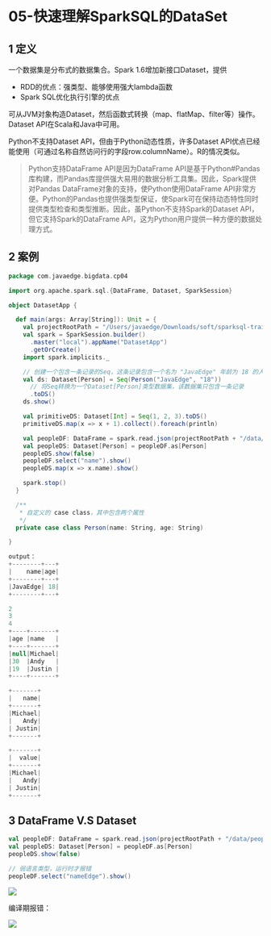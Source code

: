 # 05-快速理解SparkSQL的DataSet

## 1 定义

一个数据集是分布式的数据集合。Spark 1.6增加新接口Dataset，提供

- RDD的优点：强类型、能够使用强大lambda函数
- Spark SQL优化执行引擎的优点

可从JVM对象构造Dataset，然后函数式转换（map、flatMap、filter等）操作。Dataset API在Scala和Java中可用。

Python不支持Dataset API，但由于Python动态性质，许多Dataset API优点已经能使用（可通过名称自然访问行的字段row.columnName）。R的情况类似。

> Python支持DataFrame API是因为DataFrame API是基于Python#Pandas库构建，而Pandas库提供强大易用的数据分析工具集。因此，Spark提供对Pandas DataFrame对象的支持，使Python使用DataFrame API非常方便。Python的Pandas也提供强类型保证，使Spark可在保持动态特性同时提供类型检查和类型推断。因此，虽Python不支持Spark的Dataset API，但它支持Spark的DataFrame API，这为Python用户提供一种方便的数据处理方式。

## 2 案例

```scala
package com.javaedge.bigdata.cp04

import org.apache.spark.sql.{DataFrame, Dataset, SparkSession}

object DatasetApp {

  def main(args: Array[String]): Unit = {
    val projectRootPath = "/Users/javaedge/Downloads/soft/sparksql-train"
    val spark = SparkSession.builder()
      .master("local").appName("DatasetApp")
      .getOrCreate()
    import spark.implicits._

    // 创建一个包含一条记录的Seq，这条记录包含一个名为 "JavaEdge" 年龄为 18 的人员信息
    val ds: Dataset[Person] = Seq(Person("JavaEdge", "18"))
      // 将Seq转换为一个Dataset[Person]类型数据集，该数据集只包含一条记录
      .toDS()
    ds.show()

    val primitiveDS: Dataset[Int] = Seq(1, 2, 3).toDS()
    primitiveDS.map(x => x + 1).collect().foreach(println)

    val peopleDF: DataFrame = spark.read.json(projectRootPath + "/data/people.json")
    val peopleDS: Dataset[Person] = peopleDF.as[Person]
    peopleDS.show(false)
    peopleDF.select("name").show()
    peopleDS.map(x => x.name).show()

    spark.stop()
  }

  /**
   * 自定义的 case class，其中包含两个属性
   */
  private case class Person(name: String, age: String)

}

output：
+--------+---+
|    name|age|
+--------+---+
|JavaEdge| 18|
+--------+---+

2
3
4
+----+-------+
|age |name   |
+----+-------+
|null|Michael|
|30  |Andy   |
|19  |Justin |
+----+-------+

+-------+
|   name|
+-------+
|Michael|
|   Andy|
| Justin|
+-------+

+-------+
|  value|
+-------+
|Michael|
|   Andy|
| Justin|
+-------+
```

## 3 DataFrame V.S Dataset

```scala
val peopleDF: DataFrame = spark.read.json(projectRootPath + "/data/people.json")
val peopleDS: Dataset[Person] = peopleDF.as[Person]
peopleDS.show(false)
```

```scala
// 弱语言类型，运行时才报错
peopleDF.select("nameEdge").show()
```

![](https://codeselect.oss-cn-shanghai.aliyuncs.com/image-20240324223437191.png)

编译期报错：

![](https://codeselect.oss-cn-shanghai.aliyuncs.com/image-20240324223553844.png)